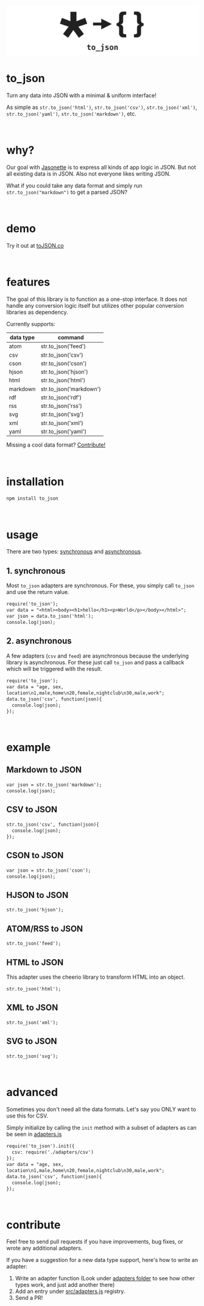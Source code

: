 ![logo](https://raw.githubusercontent.com/gliechtenstein/images/master/logo.png)

# to_json

Turn any data into JSON with a minimal & uniform interface!

As simple as `str.to_json('html')`, `str.to_json('csv')`, `str.to_json('xml')`, `str.to_json('yaml')`, `str.to_json('markdown')`, etc.

<br>

# why?

Our goal with [Jasonette](https://www.jasonette.com) is to express all kinds of app logic in JSON. But not all existing data is in JSON. Also not everyone likes writing JSON.

What if you could take any data format and simply run `str.to_json("markdown")` to get a parsed JSON?

<br>

# demo

Try it out at [toJSON.co](https://toJSON.co/)

<br>

# features

The goal of this library is to function as a one-stop interface. It does not handle any conversion logic itself but utilizes other popular conversion libraries as dependency.

Currently supports:

data type | command
----------|----------------------
atom      | str.to_json('feed')
csv       | str.to_json('csv')
cson      | str.to_json('cson')
hjson     | str.to_json('hjson')
html      | str.to_json('html')
markdown  | str.to_json('markdown')
rdf       | str.to_json('rdf')
rss       | str.to_json('rss')
svg       | str.to_json('svg')
xml       | str.to_json('xml')
yaml      | str.to_json('yaml')

Missing a cool data format? [Contribute!](#contribute)

<br>

# installation

```
npm install to_json
```

<br>

# usage

There are two types: [synchronous](#1-synchronous) and [asynchronous](#2-asynchronous).

## 1. synchronous

Most `to_json` adapters are synchronous. For these, you simply call `to_json` and use the return value.

```
require('to_json');
var data = "<html><body><h1>hello</h1><p>World</p></body></html>";
var json = data.to_json('html');
console.log(json);
```

## 2. asynchronous

A few adapters (`csv` and `feed`) are asynchronous because the underlying library is asynchronous. For these just call `to_json` and pass a callback which will be triggered with the result.

```
require('to_json');
var data = "age, sex, location\n1,male,home\n20,female,nightclub\n30,male,work";
data.to_json('csv', function(json){
  console.log(json);
});
```

<br>

# example

## Markdown to JSON
```
var json = str.to_json('markdown');
console.log(json);
```

## CSV to JSON
```
str.to_json('csv', function(json){
  console.log(json);
});
```

## CSON to JSON
```
var json = str.to_json('cson');
console.log(json);
```

## HJSON to JSON
```
str.to_json('hjson');
```

## ATOM/RSS to JSON
```
str.to_json('feed');
```

## HTML to JSON
This adapter uses the cheerio library to transform HTML into an object.

```
str.to_json('html');
```

## XML to JSON
```
str.to_json('xml');
```

## SVG to JSON
```
str.to_json('svg');
```

<br>

# advanced

Sometimes you don't need all the data formats. Let's say you ONLY want to use this for CSV.

Simply initialize by calling the `init` method with a subset of adapters as can be seen in [adapters.js](src/adapters.js)

```
require('to_json').init({
  csv: require('./adapters/csv')
});
var data = "age, sex, location\n1,male,home\n20,female,nightclub\n30,male,work";
data.to_json('csv', function(json){
  console.log(json);
});
```

<br>

# contribute
Feel free to send pull requests if you have improvements, bug fixes, or wrote any additional adapters.

If you have a suggestion for a new data type support, here's how to write an adapter:

1. Write an adapter function (Look under [adapters folder](src/adapters) to see how other types work, and just add another there)
2. Add an entry under [src/adapters.js](src/adapters.js) registry.
3. Send a PR!
